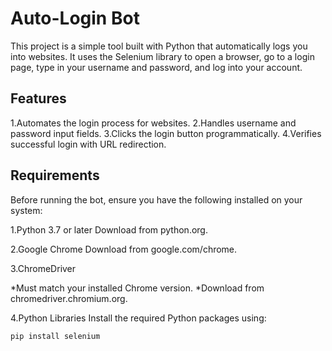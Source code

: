 # Auto-Login Bot

This project is a simple tool built with Python that automatically logs you into websites. It uses the Selenium library to open a browser, go to a login page, type in your username and password, and log into your account.

## Features

1.Automates the login process for websites.
2.Handles username and password input fields.
3.Clicks the login button programmatically.
4.Verifies successful login with URL redirection.

## Requirements

Before running the bot, ensure you have the following installed on your system:

1.Python 3.7 or later
Download from python.org.

2.Google Chrome
Download from google.com/chrome.

3.ChromeDriver

  *Must match your installed Chrome version.
  *Download from chromedriver.chromium.org.

4.Python Libraries
Install the required Python packages using:

```bash
pip install selenium
```
